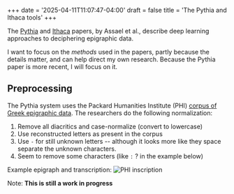 +++
date = '2025-04-11T11:07:47-04:00'
draft =  false
title = 'The Pythia and Ithaca tools'
+++

The [Pythia](https://doi.org/10.18653/v1/D19-1668) and [Ithaca](https://doi.org/10.1038/s41586-022-04448-z) papers, by Assael et al., describe deep learning approaches to deciphering epigraphic data.

<!--more-->

I want to focus on the _methods_ used in the papers, partly because the details matter, and can help direct my own research. Because the Pythia paper is more recent, I will focus on it.

## Preprocessing

The Pythia system uses the Packard Humanities Institute (PHI) [corpus of Greek epigraphic data](https://inscriptions.packhum.org/). The researchers do the following normalization:

1. Remove all diacritics and case-normalize (convert to lowercase)
2. Use reconstructed letters as present in the corpus
3. Use `-` for still unknown letters -- although it looks more like they space separate the unknown characters.
4. Seem to remove some characters (like `:` ? in the example below)

Example epigraph and transcription: <img alt="PHI inscription" src="https://media.springernature.com/full/springer-static/esm/art%3A10.1038%2Fs41586-022-04448-z/MediaObjects/41586_2022_4448_Fig4_ESM.jpg?as=webp">

Note: **This is still a work in progress**
